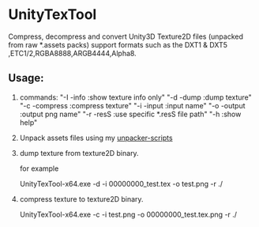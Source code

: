 # UnityTexTool


Compress, decompress and convert Unity3D Texture2D files (unpacked from raw *.assets packs)
support formats such as the DXT1 & DXT5 ,ETC1/2,RGBA8888,ARGB4444,Alpha8.

## Usage:

1.  commands:
            "-I -info :show texture info only" 
            "-d -dump :dump texture" 
            "-c -compress :compress texture" 
            "-i -input <path> :input name" 
            "-o -output <path> :output png name" 
            "-r -resS <path> :use specific *.resS file path" 
            "-h :show help" 


2.  Unpack assets files using my  [unpacker-scripts](https://github.com/wmltogether/U3Unpacker) 
3.  dump texture from texture2D binary.

    for example

    UnityTexTool-x64.exe -d -i 00000000_test.tex -o test.png -r ./

4.  compress texture to texture2D binary.

    UnityTexTool-x64.exe -c -i test.png -o 00000000_test.tex.png -r ./

## 


